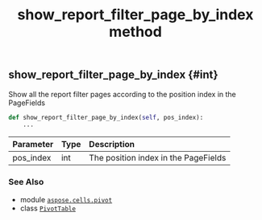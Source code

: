 ﻿---
title: show_report_filter_page_by_index method
second_title: Aspose.Cells for Python via .NET API References
description: 
type: docs
weight: 280
url: /aspose.cells.pivot/pivottable/show_report_filter_page_by_index/
is_root: false
---

## show_report_filter_page_by_index {#int}

Show all the report filter pages according to the position index in the PageFields



```python
def show_report_filter_page_by_index(self, pos_index):
    ...
```


| Parameter | Type | Description |
| :- | :- | :- |
| pos_index | int | The position index in the PageFields |



### See Also
* module [`aspose.cells.pivot`](../../)
* class [`PivotTable`](/cells/python-net/aspose.cells.pivot/pivottable)
